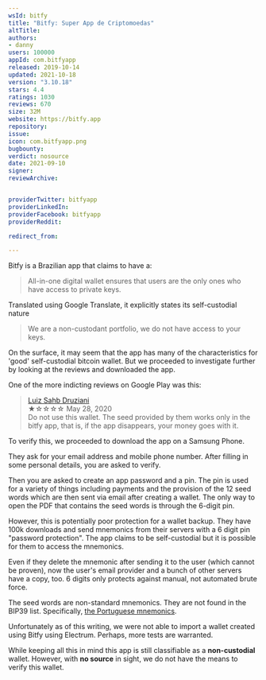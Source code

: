 ```yaml
---
wsId: bitfy
title: "Bitfy: Super App de Criptomoedas"
altTitle: 
authors:
- danny
users: 100000
appId: com.bitfyapp
released: 2019-10-14
updated: 2021-10-18
version: "3.10.18"
stars: 4.4
ratings: 1030
reviews: 670
size: 32M
website: https://bitfy.app
repository: 
issue: 
icon: com.bitfyapp.png
bugbounty: 
verdict: nosource
date: 2021-09-10
signer: 
reviewArchive:


providerTwitter: bitfyapp
providerLinkedIn: 
providerFacebook: bitfyapp
providerReddit: 

redirect_from:

---
```



Bitfy is a Brazilian app that claims to have a:

> All-in-one digital wallet ensures that users are the only ones who have access to private keys.

Translated using Google Translate, it explicitly states its self-custodial nature

> We are a non-custodant portfolio, we do not have access to your keys.

On the surface, it may seem that the app has many of the characteristics for 'good' self-custodial bitcoin wallet. But we proceeded to investigate further by looking at the reviews and downloaded the app.

One of the more indicting reviews on Google Play was this:

> [Luiz Sahb Druziani](https://play.google.com/store/apps/details?id=com.bitfyapp&reviewId=gp%3AAOqpTOHdfOm2ZYnNVaUuVbyLCzlzkUFo5oiiXkPuzcAx8DkhnaYPzAeHXxyYWQxOtKXGof-1qYbOJlmttoL07w)<br>
★☆☆☆☆ May 28, 2020<br>
Do not use this wallet. The seed provided by them works only in the bitfy app, that is, if the app disappears, your money goes with it.<br>

To verify this, we proceeded to download the app on a Samsung Phone. 

They ask for your email address and mobile phone number. After filling in some personal details, you are asked to verify. 

Then you are asked to create an app password and a pin. The pin is used for a variety of things including payments and the provision of the 12 seed words which are then sent via email after creating a wallet. The only way to open the PDF that contains the seed words is through the 6-digit pin.

However, this is potentially poor protection for a wallet backup. They have 100k downloads and send mnemonics from their servers with a 6 digit pin "password protection". The app claims to be self-custodial but it is possible for them to access the mnemonics.

Even if they delete the mnemonic after sending it to the user (which cannot be proven), now the user's email provider and a bunch of other servers have a copy, too. 6 digits only protects against manual, not automated brute force.

The seed words are non-standard mnemonics. They are not found in the BIP39 list. Specifically, [the Portuguese mnemonics](https://github.com/bitcoin/bips/blob/master/bip-0039/portuguese.txt). 

Unfortunately as of this writing, we were not able to import a wallet created using Bitfy using Electrum. Perhaps, more tests are warranted. 

While keeping all this in mind this app is still classifiable as a **non-custodial** wallet. However, with **no source** in sight, we do not have the means to verify this wallet.

